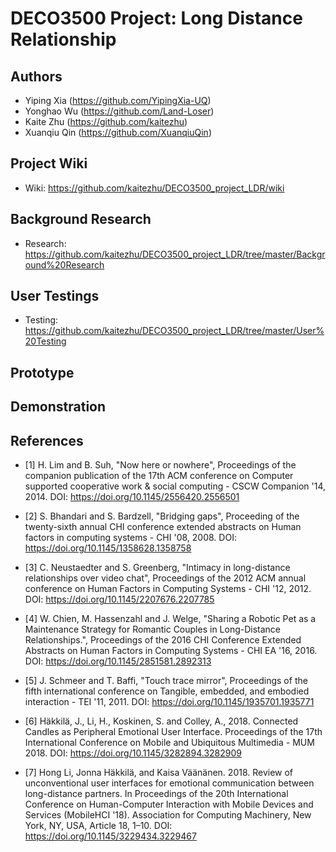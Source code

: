 # DECO3500 Project: Long Distance Relationship

## Authors

* Yiping Xia (https://github.com/YipingXia-UQ)
* Yonghao Wu (https://github.com/Land-Loser)
* Kaite Zhu (https://github.com/kaitezhu)
* Xuanqiu Qin (https://github.com/XuanqiuQin)

## Project Wiki
* Wiki: https://github.com/kaitezhu/DECO3500_project_LDR/wiki

## Background Research
* Research: https://github.com/kaitezhu/DECO3500_project_LDR/tree/master/Background%20Research

## User Testings
* Testing: https://github.com/kaitezhu/DECO3500_project_LDR/tree/master/User%20Testing

## Prototype

## Demonstration

## References

* [1] H. Lim and B. Suh, "Now here or nowhere", Proceedings of the companion publication of the 17th ACM conference on Computer supported cooperative work & social computing - CSCW Companion '14, 2014. DOI:  https://doi.org/10.1145/2556420.2556501

* [2] S. Bhandari and S. Bardzell, "Bridging gaps", Proceeding of the twenty-sixth annual CHI conference extended abstracts on Human factors in computing systems - CHI '08, 2008. DOI:  https://doi.org/10.1145/1358628.1358758 

* [3] C. Neustaedter and S. Greenberg, "Intimacy in long-distance relationships over video chat", Proceedings of the 2012 ACM annual conference on Human Factors in Computing Systems - CHI '12, 2012. DOI:  https://doi.org/10.1145/2207676.2207785 

* [4] W. Chien, M. Hassenzahl and J. Welge, "Sharing a Robotic Pet as a Maintenance Strategy for Romantic Couples in Long-Distance Relationships.", Proceedings of the 2016 CHI Conference Extended Abstracts on Human Factors in Computing Systems - CHI EA '16, 2016. DOI:  https://doi.org/10.1145/2851581.2892313

* [5] J. Schmeer and T. Baffi, "Touch trace mirror", Proceedings of the fifth international conference on Tangible, embedded, and embodied interaction - TEI '11, 2011. DOI: https://doi.org/10.1145/1935701.1935771

* [6] Häkkilä, J., Li, H., Koskinen, S. and Colley, A., 2018. Connected Candles as Peripheral Emotional User Interface. Proceedings of the 17th International Conference on Mobile and Ubiquitous Multimedia - MUM 2018. DOI: https://doi.org/10.1145/3282894.3282909

* [7] Hong Li, Jonna Häkkilä, and Kaisa Väänänen. 2018. Review of unconventional user interfaces for emotional communication between long-distance partners. In Proceedings of the 20th International Conference on Human-Computer Interaction with Mobile Devices and Services (MobileHCI '18). Association for Computing Machinery, New York, NY, USA, Article 18, 1–10.  DOI: https://doi.org/10.1145/3229434.3229467


